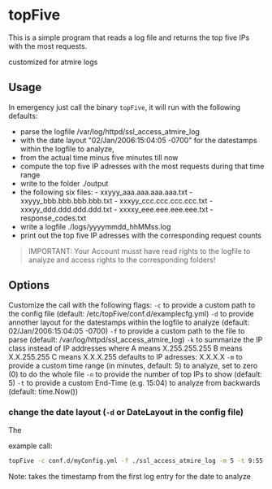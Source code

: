 topFive
=======

This is a simple program that reads a log file and returns the top five IPs with the most requests.

customized for atmire logs

## Usage
In emergency just call the binary `topFive`, it will run with the following defaults:
- parse the logfile /var/log/httpd/ssl_access_atmire_log
- with the date layout "02/Jan/2006:15:04:05 -0700" for the datestamps within the logfile to analyze,
- from the actual time minus five minutes till now
- compute the top five IP adresses with the most requests during that time range
- write to the folder ./output
- the following six files:
      - xxyyy_aaa.aaa.aaa.aaa.txt
      - xxyyy_bbb.bbb.bbb.bbb.txt
      - xxxyy_ccc.ccc.ccc.ccc.txt
      - xxxyy_ddd.ddd.ddd.ddd.txt
      - xxxxy_eee.eee.eee.eee.txt
      - response_codes.txt
- write a logfile ./logs/yyyymmdd_hhMMss.log
- print out the top five IP adresses with the corresponding request counts

> IMPORTANT: 
> Your Account musst have read rights to the logfile to analyze and access rights to the corresponding folders!

## Options
Customize the call with the following flags:
`-c` to provide a custom path to the config file (default: /etc/topFive/conf.d/examplecfg.yml)
`-d` to provide annother layout for the datestamps within the logfile to analyze (default: 02/Jan/2006:15:04:05 -0700)
`-f` to provide a custom path to the file  to parse (default: /var/log/httpd/ssl_access_atmire_log)
`-k` to summarize the IP class instead of IP addresses where
      A means X.255.255.255 
      B means X.X.255.255 
      C means X.X.X.255 
      defaults to IP adresses: X.X.X.X 
`-m` to provide a custom time range (in minutes, default: 5) to analyze, set to zero (0) to do the whole file 
`-n` to provide the number of top IPs to show (default: 5)
`-t` to provide a custom End-Time (e.g. 15:04) to analyze from backwards (default: time.Now())

### change the date layout (`-d` or DateLayout in the config file)
The 

example call:
```bash
topFive -c conf.d/myConfig.yml -f ./ssl_access_atmire_log -m 5 -t 9:55
```

Note: takes the timestamp from the first log entry for the date to analyze
